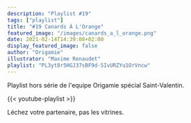 ```yaml
---
description: "Playlist #19"
tags: ["playlist"]
title: "#19 Canards À L'Orange"
featured_image: "/images/canards_a_l_orange.png"
date: 2021-02-14T14:39:08+02:00
display_featured_image: false
author: "Origamie" 
illustrator: "Maxime Renaudet"
playlist: "PL3yt8r5HGJ37sBF9d-SIvURZYu1OrVncw"
---
```


Playlist hors série de l'equipe Origamie spécial Saint-Valentin.

{{< youtube-playlist >}}

Léchez votre partenaire, pas les vitrines.
